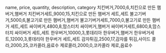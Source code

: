 name, price, quantity, description, category
치킨버거,7000,6,치킨으로 만든 햄버거,햄버거
치킨버거세트,9000,15,치킨으로 만든 햄버거 세트,세트
불고기버거,5000,6,불고기로 만든 햄버거,햄버거
불고기버거세트,7000,0,불고기로 만든 햄버거 세트,세트
싸이버거,4800,8,맘스터치 싸이버거,햄버거
싸이버거세트,6800,8,맘스터치 싸이버거 세트,세트
한우버거,10000,3,롯데리아 한우버거,햄버거
한우버거세트,12000,3,롯데리아 한우버거 세트,세트
감자튀김,2500,17,감자를 튀김,사이드
콜라,2000,25,코카콜라,음료수
제로콜라,2000,0,코카콜라 제로,음료수
